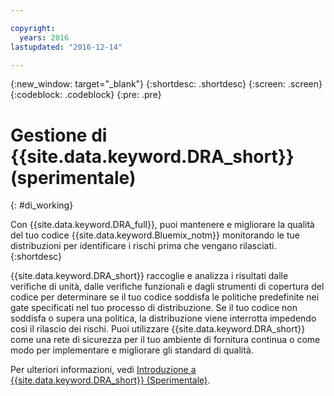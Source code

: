 ```yaml
---

copyright:
  years: 2016
lastupdated: "2016-12-14"

---
```


{:new_window: target="_blank"}
{:shortdesc: .shortdesc}
{:screen: .screen}
{:codeblock: .codeblock}
{:pre: .pre}

# Gestione di {{site.data.keyword.DRA_short}} (sperimentale)
{: #di_working}

Con {{site.data.keyword.DRA_full}}, puoi mantenere e migliorare la qualità del tuo codice {{site.data.keyword.Bluemix_notm}} monitorando le tue distribuzioni per identificare i rischi prima che vengano rilasciati.
{:shortdesc}

{{site.data.keyword.DRA_short}} raccoglie e analizza i risultati dalle verifiche di unità, dalle verifiche funzionali e dagli strumenti di copertura del codice per determinare se il tuo codice soddisfa le politiche predefinite nei gate specificati nel tuo processo di distribuzione. Se il tuo codice non soddisfa o supera una politica, la distribuzione viene interrotta impedendo così il rilascio dei rischi. Puoi utilizzare {{site.data.keyword.DRA_short}} come una rete di sicurezza per il tuo ambiente di fornitura continua o come modo per implementare e migliorare gli standard di qualità. 

Per ulteriori informazioni, vedi [Introduzione a {{site.data.keyword.DRA_short}} (Sperimentale)](/docs/services/DevOpsInsights/index.html).
